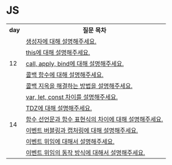 # JS

<table>
  <tr>
	<th>day</th>
    <th>질문 목차</th>
  </tr>
  <tr>
    <td rowspan="5">12</td>
    <td><a href="https://github.com/SDWoo/JMZS/blob/main/JavaScript/day12/%EC%83%9D%EC%84%B1%EC%9E%90%EC%97%90%20%EB%8C%80%ED%95%B4%20%EC%84%A4%EB%AA%85%ED%95%B4%EC%A3%BC%EC%84%B8%EC%9A%94.md">생성자에 대해 설명해주세요.</a></td>
  </tr>
  <tr>
    <td><a href="https://github.com/SDWoo/JMZS/blob/main/JavaScript/day12/this%EC%97%90%20%EB%8C%80%ED%95%B4%20%EC%84%A4%EB%AA%85%ED%95%B4%EC%A3%BC%EC%84%B8%EC%9A%94.md">this에 대해 설명해주세요.</a></td>
  </tr>
  <tr>
    <td><a href="https://github.com/SDWoo/JMZS/blob/main/JavaScript/day12/call%2C%20apply%2C%20bind%EC%97%90%20%EB%8C%80%ED%95%B4%20%EC%84%A4%EB%AA%85%ED%95%B4%EC%A3%BC%EC%84%B8%EC%9A%94.md">call, apply, bind에 대해 설명해주세요.</a></td>
  </tr>
  <tr>
    <td><a href="https://github.com/SDWoo/JMZS/blob/main/JavaScript/day12/%EC%BD%9C%EB%B0%B1%20%ED%95%A8%EC%88%98%EC%97%90%20%EB%8C%80%ED%95%B4%20%EC%84%A4%EB%AA%85%ED%95%B4%EC%A3%BC%EC%84%B8%EC%9A%94.md">콜백 함수에 대해 설명해주세요.</a></td>
  </tr>
  <tr>
    <td><a href="https://github.com/SDWoo/JMZS/blob/main/JavaScript/day12/%EC%BD%9C%EB%B0%B1%20%EC%A7%80%EC%98%A5%EC%9D%84%20%ED%95%B4%EA%B2%B0%ED%95%98%EB%8A%94%20%EB%B0%A9%EB%B2%95%EC%9D%84%20%EC%84%A4%EB%AA%85%ED%95%B4%EC%A3%BC%EC%84%B8%EC%9A%94.md">콜백 지옥을 해결하는 방법을 설명해주세요.</a></td>
  </tr>
  <tr>
    <td rowspan="6">14</td>
    <td><a href="https://github.com/SDWoo/JMZS/blob/main/JavaScript/day14/var%2C%20let%2C%20const%EC%9D%98%20%EC%B0%A8%EC%9D%B4%EC%97%90%20%EB%8C%80%ED%95%B4%20%EC%84%A4%EB%AA%85%ED%95%B4%EC%A3%BC%EC%84%B8%EC%9A%94.md"> var, let, const 차이를 설명해주세요.</a></td>
  </tr>
  <tr>
    <td><a href="https://github.com/SDWoo/JMZS/blob/main/JavaScript/day14/TDZ%EC%97%90%20%EB%8C%80%ED%95%B4%20%EC%84%A4%EB%AA%85%ED%95%B4%EC%A3%BC%EC%84%B8%EC%9A%94.md">TDZ에 대해 설명해주세요.</a></td>
  </tr>
  <tr>
    <td><a href="https://github.com/SDWoo/JMZS/blob/main/JavaScript/day14/%ED%95%A8%EC%88%98%20%EC%84%A0%EC%96%B8%EB%AC%B8%EA%B3%BC%20%ED%95%A8%EC%88%98%20%ED%91%9C%ED%98%84%EC%8B%9D%EC%9D%98%20%EC%B0%A8%EC%9D%B4%EC%97%90%20%EB%8C%80%ED%95%B4%20%EC%84%A4%EB%AA%85%ED%95%B4%EC%A3%BC%EC%84%B8%EC%9A%94.md">함수 선언문과 함수 표현식의 차이에 대해 설명해주세요.</a></td>
  </tr>
  <tr>
    <td><a href="https://github.com/SDWoo/JMZS/blob/main/JavaScript/day14/%EC%9D%B4%EB%B2%A4%ED%8A%B8%20%EB%B2%84%EB%B8%94%EB%A7%81%EA%B3%BC%20%EC%BA%A1%EC%B2%98%EB%A7%81%EC%97%90%20%EB%8C%80%ED%95%B4%20%EC%84%A4%EB%AA%85%ED%95%B4%EC%A3%BC%EC%84%B8%EC%9A%94.md">이벤트 버블링과 캡처링에 대해 설명해주세요.</a></td>
  </tr>
  <tr>
    <td><a href="https://github.com/SDWoo/JMZS/blob/main/JavaScript/day14/%EC%9D%B4%EB%B2%A4%ED%8A%B8%20%EC%9C%84%EC%9E%84%EC%97%90%20%EB%8C%80%ED%95%B4%20%EC%84%A4%EB%AA%85%ED%95%B4%EC%A3%BC%EC%84%B8%EC%9A%94.md">이벤트 위임에 대해서 설명해주세요.</a></td>
  </tr>
  <tr>
    <td><a href="https://github.com/SDWoo/JMZS/blob/main/JavaScript/day14/%EC%9D%B4%EB%B2%A4%ED%8A%B8%20%EC%9C%84%EC%9E%84%EC%9D%98%20%EB%8F%99%EC%9E%91%20%EB%B0%A9%EC%8B%9D%EC%97%90%20%EB%8C%80%ED%95%B4%20%EC%84%A4%EB%AA%85%ED%95%B4%EC%A3%BC%EC%84%B8%EC%9A%94.md">이벤트 위임의 동작 방식에 대해서 설명해주세요.</a></td>
  </tr>
</table>

